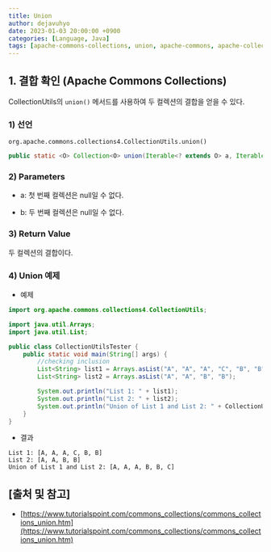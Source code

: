```yaml
---
title: Union
author: dejavuhyo
date: 2023-01-03 20:00:00 +0900
categories: [Language, Java]
tags: [apache-commons-collections, union, apache-commons, apache-collections, apache-interface, commons-interface]
---
```


## 1. 결합 확인 (Apache Commons Collections)
CollectionUtils의 `union()` 메서드를 사용하여 두 컬렉션의 결합을 얻을 수 있다.

### 1) 선언
`org.apache.commons.collections4.CollectionUtils.union()`

```java
public static <O> Collection<O> union(Iterable<? extends O> a, Iterable<? extends O> b)
```

### 2) Parameters

* a: 첫 번째 컬렉션은 null일 수 없다.

* b: 두 번째 컬렉션은 null일 수 없다.

### 3) Return Value
두 컬렉션의 결합이다.

### 4) Union 예제

* 예제

```java
import org.apache.commons.collections4.CollectionUtils;

import java.util.Arrays;
import java.util.List;

public class CollectionUtilsTester {
    public static void main(String[] args) {
        //checking inclusion
        List<String> list1 = Arrays.asList("A", "A", "A", "C", "B", "B");
        List<String> list2 = Arrays.asList("A", "A", "B", "B");

        System.out.println("List 1: " + list1);
        System.out.println("List 2: " + list2);
        System.out.println("Union of List 1 and List 2: " + CollectionUtils.union(list1, list2));
    }
}
```

* 결과

```text
List 1: [A, A, A, C, B, B]
List 2: [A, A, B, B]
Union of List 1 and List 2: [A, A, A, B, B, C]
```

## [출처 및 참고]
* [https://www.tutorialspoint.com/commons_collections/commons_collections_union.htm](https://www.tutorialspoint.com/commons_collections/commons_collections_union.htm)
